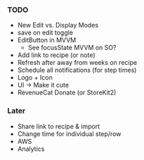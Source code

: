 ### TODO
- New Edit vs. Display Modes
- save on edit toggle
- EditButton in MVVM
  - See focusState MVVM on SO?
- Add link to recipe (or note)
- Refresh after away from weeks on recipe
- Schedule all notifications (for step times)
- Logo + Icon
- UI -> Make it cute
- RevenueCat Donate (or StoreKit2)

### Later
- Share link to recipe & import
- Change time for individual step/row
- AWS
- Analytics
